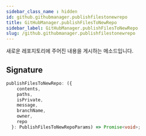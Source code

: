 ```yaml
---
sidebar_class_name : hidden
id: github.githubmanager.publishfilestonewrepo
title: GitHubManager.publishFilesToNewRepo
sidebar_label: GitHubManager.publishFilesToNewRepo
slug: /github.githubmanager.publishfilestonewrepo
---
```






새로운 레포지토리에 주어진 내용을 게시하는 메소드입니다.

## Signature

```typescript
publishFilesToNewRepo: ({
    contents,
    paths,
    isPrivate,
    message,
    branchName,
    owner,
    repo
  }: PublishFilesToNewRepoParams) => Promise<void>;
```
